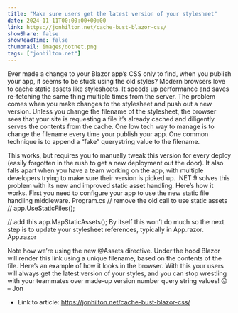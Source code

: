 ```yaml
---
title: "Make sure users get the latest version of your stylesheet"
date: 2024-11-11T00:00:00+00:00
link: https://jonhilton.net/cache-bust-blazor-css/
showShare: false
showReadTime: false
thumbnail: images/dotnet.png
tags: ["jonhilton.net"]
---
```

Ever made a change to your Blazor app’s CSS only to find, when you publish your app, it seems to be stuck using the old styles?
Modern browsers love to cache static assets like stylesheets.
It speeds up performance and saves re-fetching the same thing multiple times from the server.
The problem comes when you make changes to the stylesheet and push out a new version.
Unless you change the filename of the stylesheet, the browser sees that your site is requesting a file it’s already cached and diligently serves the contents from the cache.
One low tech way to manage is to change the filename every time your publish your app.
One common technique is to append a “fake” querystring value to the filename.
<head>
 <link href="css/app.css?version=2" rel="stylesheet"/>
</head>
This works, but requires you to manually tweak this version for every deploy (easily forgotten in the rush to get a new deployment out the door).
It also falls apart when you have a team working on the app, with multiple developers trying to make sure their version is picked up.
.NET 9 solves this problem with its new and improved static asset handling.
Here’s how it works.
First you need to configure your app to use the new static file handling middleware.
Program.cs
// remove the old call to use static assets
// app.UseStaticFiles();

// add this
app.MapStaticAssets();
By itself this won’t do much so the next step is to update your stylesheet references, typically in App.razor.
App.razor
<head>
 <!-- <link rel="stylesheet" href="app.css" /> -->
 <link rel="stylesheet" href="@Assets["app.css"]"/>
</head>
Note how we’re using the new @Assets directive.
Under the hood Blazor will render this link using a unique filename, based on the contents of the file.
Here’s an example of how it looks in the browser.
<head>
 <link rel="stylesheet" href="app.khy4lop6wu.css" />
</head>
With this your users will always get the latest version of your styles, and you can stop wrestling with your teammates over made-up version number query string values! 😜
– Jon

- Link to article: https://jonhilton.net/cache-bust-blazor-css/